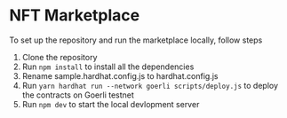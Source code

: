 # NFT Marketplace

To set up the repository and run the marketplace locally, follow steps

1. Clone the repository
2. Run `npm install` to install all the dependencies
3. Rename sample.hardhat.config.js to hardhat.config.js
4. Run `yarn hardhat run --network goerli scripts/deploy.js` to deploy the contracts on Goerli testnet
5. Run `npm dev` to start the local devlopment server
